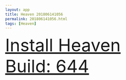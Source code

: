 ```yaml
---
layout: app
title: Heaven 201806141056
permalink: 201806141056.html
tags: [Heaven]
---
```

<div class="pure-g">
    <div class="pure-u-1-1" style="font-size: 4em">
        <a class="pure-button-primary" href="itms-services://?action=download-manifest&url=https%3A%2F%2Flitsungyisigono.github.io%2FTestScript%2Fmanifests%2F201806141056.plist"><i class="fa fa-download" aria-hidden="true"></i>Install Heaven Build: 644</a>
    </div>
</div>